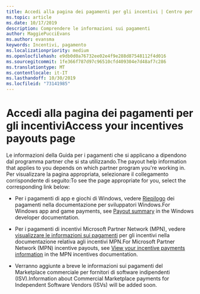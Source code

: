```yaml
---
title: Accedi alla pagina dei pagamenti per gli incentivi | Centro per i partner
ms.topic: article
ms.date: 10/17/2019
description: Comprendere le informazioni sui pagamenti
author: MaggiePucciEvans
ms.author: evansma
keywords: Incentivi, pagamento
ms.localizationpriority: medium
ms.openlocfilehash: e9db0d0a76732ee02e4f9e288d87548112f4d016
ms.sourcegitcommit: 1fe366f787d97c96510cfd409304e7d48af7c286
ms.translationtype: MT
ms.contentlocale: it-IT
ms.lasthandoff: 10/30/2019
ms.locfileid: "73141985"
---
```

# <a name="access-your-incentives-payouts-page"></a><span data-ttu-id="475bd-104">Accedi alla pagina dei pagamenti per gli incentivi</span><span class="sxs-lookup"><span data-stu-id="475bd-104">Access your incentives payouts page</span></span>

<span data-ttu-id="475bd-105">Le informazioni della Guida per i pagamenti che si applicano a dipendono dal programma partner che si sta utilizzando.</span><span class="sxs-lookup"><span data-stu-id="475bd-105">The payout help information that applies to you depends on which partner program you're working in.</span></span> <span data-ttu-id="475bd-106">Per visualizzare la pagina appropriata, selezionare il collegamento corrispondente di seguito:</span><span class="sxs-lookup"><span data-stu-id="475bd-106">To see the page appropriate for you, select the corresponding link below:</span></span>

- <span data-ttu-id="475bd-107">Per i pagamenti di app e giochi di Windows, vedere [Riepilogo](https://docs.microsoft.com/windows/uwp/publish/payout-summary) dei pagamenti nella documentazione per sviluppatori Windows.</span><span class="sxs-lookup"><span data-stu-id="475bd-107">For Windows app and game payments, see [Payout summary](https://docs.microsoft.com/windows/uwp/publish/payout-summary) in the Windows developer documentation.</span></span>

- <span data-ttu-id="475bd-108">Per i pagamenti di incentivi Microsoft Partner Network (MPN), vedere [visualizzare le informazioni sui pagamenti](understand-incentive-payouts.md) per gli incentivi nella documentazione relativa agli incentivi MPN.</span><span class="sxs-lookup"><span data-stu-id="475bd-108">For Microsoft Partner Network (MPN) incentive payouts, see [View your incentive payments information](understand-incentive-payouts.md) in the MPN incentives documentation.</span></span>

- <span data-ttu-id="475bd-109">Verranno aggiunte a breve le informazioni sui pagamenti del Marketplace commerciale per fornitori di software indipendenti (ISV).</span><span class="sxs-lookup"><span data-stu-id="475bd-109">Information about Commercial Marketplace payments for Independent Software Vendors (ISVs) will be added soon.</span></span>
